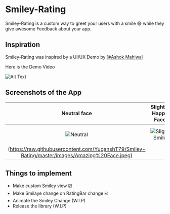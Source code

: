 # **Smiley-Rating**
Smiley-Rating is a custom way to greet your users with a smile :smile: while they give awesome Feedback about your app.

## Inspiration
Smiley-Rating was inspired by a UI/UX Demo by [@Ashok Mahiwal](https://www.linkedin.com/in/ashok-mahiwal-04758565/?miniProfileUrn=urn%3Ali%3Afs_miniProfile%3AACoAAA3J9fcBkBxr9yih5giAef-f9uuqCLx-X9g&lipi=urn%3Ali%3Apage%3Ad_flagship3_detail_base%3BOWGXbl%2FbQnOorA%2FpVErTvw%3D%3D)  

Here is the Demo Video

![Alt Text](https://raw.githubusercontent.com/YuganshT79/Smiley-Rating/master/images/demo.gif)


## Screenshots of the App

| Neutral face | Slightly Happy Face | Happy Face  | Amazing Face|
| :-------------: |:-------------:| :-----:|:---:|
| ![Neutral](https://raw.githubusercontent.com/YuganshT79/Smiley-Rating/master/images/Neutral.jpeg)  | ![Slight Smile](https://raw.githubusercontent.com/YuganshT79/Smiley-Rating/master/images/Slight.jpeg) | ![Happy Face](https://raw.githubusercontent.com/YuganshT79/Smiley-Rating/master/images/Happy.jpeg) |![Amaing Face
(https://raw.githubusercontent.com/YuganshT79/Smiley-Rating/master/images/Amazing%20Face.jpeg)|


## Things to implement

- Make custom Smiley view :ballot_box_with_check:
- Make Smilaye change on RatingBar change :ballot_box_with_check:
- Animate the Smiley Change (W.I.P)
- Release the library (W.I.P)
